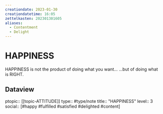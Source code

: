 ```yaml
---
creationdate: 2023-01-30
creationdatetime: 16:05
zettelkasten: 202301301605
aliases:
  - Contentment
  - Delight
---
```

# HAPPINESS
HAPPINESS is not the product of doing what you want...
...but of doing what is RIGHT. 

## Dataview
ptopic:: [[topic-ATTITUDE]]
type:: #type/note
title:: "HAPPINESS"
level:: 3
social:: [#happy #fulfilled #satisfied #delighted #content]
